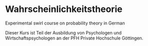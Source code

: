 # Wahrscheinlichkeitstheorie
Experimental swirl course on probability theory in German

Dieser Kurs ist Teil der Ausbildung von Psychologen und Wirtschaftspsychologen an der PFH Private Hochschule Göttingen.
